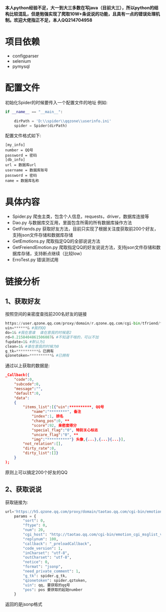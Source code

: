 **本人python经验不足，大一到大三多数在写java（目前大三），所以python的结构比较混乱，但是勉强实现了爬取10W+条说说的功能，且具有一点的错误处理机制。欢迎大佬指正不足，本人QQ214704958**

# 项目依赖
- configparser
- selenium
- pymysql

# 配置文件
初始化Spider的时候要传入一个配置文件的地址
例如:
```python
if __name__ == "__main__":
    
    dirPath = 'D:\\spider\\qqzone\\userinfo.ini'
    spider = Spider(dirPath)
```
配置文件格式如下:
```properties
[my_info]
number = QQ号
password = 密码
[db_info]
url = 数据库url
username = 数据库账号
password = 密码
name = 数据库名称
```
# 具体内容
- Spider.py 爬虫主类，包含个人信息，requests，driver，数据库连接等
- Dao.py 与数据库交互用，里面包含所需的所有数据库操作方法
- GetFriends.py 获取好友方法，目前只实现了根据关注度获取前200个好友，支持json文件存储和数据库存储
- GetEmotions.py 爬取指定QQ的全部说说方法
- GetFreiendEmotion.py 爬取指定QQ的好友说说方法，支持json文件存储和数据库存储，支持断点继续（比较low）
- ErroTest.py 错误测试用




# 链接分析
## 1、获取好友
按照空间的亲密度查找前200名好友的链接
```python
https://user.qzone.qq.com/proxy/domain/r.qzone.qq.com/cgi-bin/tfriend/friend_ship_manager.cgi?
uin=******& #我的QQ
do=1& #我在意谁  谁在意我的时候是2
rd=0.2158404861506087& #不知道干啥的，可以不加
fupdate=1& #默认为1
clean=1& #谁在意我的时候为0
g_tk=**********& 已拥有
qzonetoken=**********& #已拥有
```

通过以上获取的数据是:
```json
_Callback({
	"code":0,
	"subcode":0,
	"message":"",
	"default":0,
	"data":
    {
        "items_list":[{"uin":**********, QQ号
            "name":"********", 备注
            "index":1, 排名
            "chang_pos":0, **
            "score":92, 亲密度得分
            "special_flag":"0", 特别关心标志
            "uncare_flag":"0", **
            "img":"**********"} 头像,{...},{...}{...}],
        "not_relation":[],
        "dirty_rate":0,
        "dirty_list":[]}
    }
);
```
原则上可以搞定200个好友的QQ
## 2、获取说说

获取链接为:
```python
url='https://h5.qzone.qq.com/proxy/domain/taotao.qq.com/cgi-bin/emotion_cgi_msglist_v6?'
    params = {
        "sort": 0,
        "ftype": 0,
        "num": 20,
        "cgi_host": "http://taotao.qq.com/cgi-bin/emotion_cgi_msglist_v6",
        "replynum": 100,
        "callback": "_preloadCallback",
        "code_version": 1,
        "inCharset": "utf-8",
        "outCharset": "utf-8",
        "notice": 0,
        "format": "jsonp",
        "need_private_comment": 1,
        "g_tk": spider.g_tk,
        "qzonetoken": spider.qztoken,
        "uin": qq, 要获取的qq号
        "pos": pos 要获取的起始number
    }
```
返回的是jsonp格式
